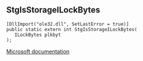 ## StgIsStorageILockBytes

```
[DllImport("ole32.dll", SetLastError = true)]
public static extern int StgIsStorageILockBytes(
   ILockBytes plkbyt
);
```

[Microsoft documentation](TODO)
